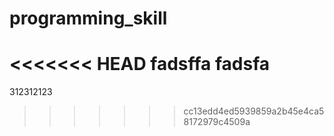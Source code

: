 # programming_skill
<<<<<<< HEAD
fadsffa
fadsfa
=======
312312123
>>>>>>> cc13edd4ed5939859a2b45e4ca58172979c4509a
